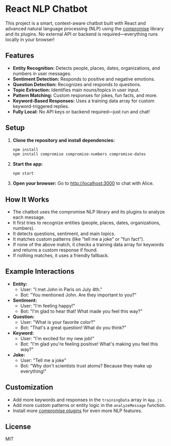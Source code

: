 # React NLP Chatbot

This project is a smart, context-aware chatbot built with React and advanced natural language processing (NLP) using the [compromise](https://github.com/spencermountain/compromise) library and its plugins. No external API or backend is required—everything runs locally in your browser!

## Features

- **Entity Recognition:** Detects people, places, dates, organizations, and numbers in user messages.
- **Sentiment Detection:** Responds to positive and negative emotions.
- **Question Detection:** Recognizes and responds to questions.
- **Topic Extraction:** Identifies main nouns/topics in user input.
- **Pattern Matching:** Custom responses for jokes, fun facts, and more.
- **Keyword-Based Responses:** Uses a training data array for custom keyword-triggered replies.
- **Fully Local:** No API keys or backend required—just run and chat!

## Setup

1. **Clone the repository and install dependencies:**
   ```sh
   npm install
   npm install compromise compromise-numbers compromise-dates
   ```

2. **Start the app:**
   ```sh
   npm start
   ```

3. **Open your browser:**
   Go to [http://localhost:3000](http://localhost:3000) to chat with Alice.

## How It Works

- The chatbot uses the compromise NLP library and its plugins to analyze each message.
- It first tries to recognize entities (people, places, dates, organizations, numbers).
- It detects questions, sentiment, and main topics.
- It matches custom patterns (like "tell me a joke" or "fun fact").
- If none of the above match, it checks a training data array for keywords and returns a custom response if found.
- If nothing matches, it uses a friendly fallback.

## Example Interactions

- **Entity:**
  - User: "I met John in Paris on July 4th."
  - Bot: "You mentioned John. Are they important to you?"
- **Sentiment:**
  - User: "I'm feeling happy!"
  - Bot: "I'm glad to hear that! What made you feel this way?"
- **Question:**
  - User: "What is your favorite color?"
  - Bot: "That's a great question! What do you think?"
- **Keyword:**
  - User: "I'm excited for my new job!"
  - Bot: "I'm glad you're feeling positive! What's making you feel this way?"
- **Joke:**
  - User: "Tell me a joke"
  - Bot: "Why don't scientists trust atoms? Because they make up everything!"

## Customization

- Add more keywords and responses in the `trainingData` array in `App.js`.
- Add more custom patterns or entity logic in the `analyzeMessage` function.
- Install more [compromise plugins](https://github.com/spencermountain/compromise/wiki/Plugins) for even more NLP features.

## License

MIT
